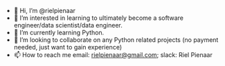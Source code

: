 - 👋 Hi, I’m @rielpienaar
- 👀 I’m interested in learning to ultimately become a software engineer/data scientist/data engineer.
- 🌱 I’m currently learning Python.
- 💞️ I’m looking to collaborate on any Python related projects (no payment needed, just want to gain experience)
- 📫 How to reach me email: rielpienaar@gmail.com; slack: Riel Pienaar

<!---
rielpienaar/rielpienaar is a ✨ special ✨ repository because its `README.md` (this file) appears on your GitHub profile.
You can click the Preview link to take a look at your changes.
--->
